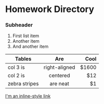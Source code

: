 # Homework Directory

### Subheader

1. First list item
2. Another item
3. And another item

| Tables        | Are           | Cool  |
| ------------- |:-------------:| -----:|
| col 3 is      | right-aligned | $1600 |
| col 2 is      | centered      |   $12 |
| zebra stripes | are neat      |    $1 |

[I'm an inline-style link](https://www.google.com)

